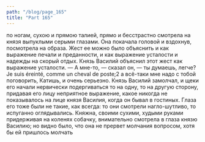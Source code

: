 ```yaml
---
path: "/blog/page_165"
title: "Part 165"
---
```


по ногам, сухою и прямою талией, прямо и бесстрастно смотрела на князя выпуклыми серыми глазами. Она покачала головой и вздохнув, посмотрела на образа. Жест ее можно было объяснить и как выражение печали и преданности, и как выражение усталости и надежды на скорый отдых. Князь Василий объяснил этот жест как выражение усталости.
— А мне-то, — сказал он, — ты думаешь, легче? Je suis éreinté, comme un cheval de poste;2 a всё-таки мне надо с тобой поговорить, Катишь, и очень серьезно.
Князь Василий замолчал, и щеки его начали нервически подергиваться то на одну, то на другую сторону, придавая его лицу неприятное выражение, какое никогда не показывалось на лице князя Василия, когда он бывал в гостиных. Глаза его тоже были не такие, как всегда: то они смотрели нагло-шутливо, то испуганно оглядывались.
Княжна, своими сухими, худыми руками придерживая на коленях собачку, внимательно смотрела в глаза князю Василию; но видно было, что она не прервет молчания вопросом, хотя бы ей пришлось молчать
